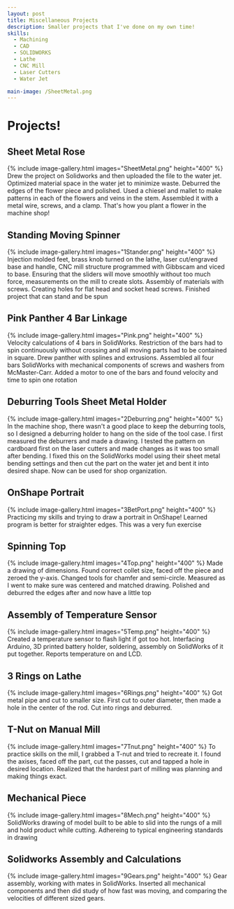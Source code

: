 ```yaml
---
layout: post
title: Miscellaneous Projects
description: Smaller projects that I've done on my own time!
skills: 
  - Machining
  - CAD
  - SOLIDWORKS
  - Lathe
  - CNC Mill
  - Laser Cutters
  - Water Jet

main-image: /SheetMetal.png
---
```


# Projects!

## Sheet Metal Rose
{% include image-gallery.html images="SheetMetal.png" height="400" %} 
Drew the project on Solidworks and then uploaded the file to the water jet. Optimized material space in the water jet to minimize waste. Deburred the edges of the flower piece and polished. Used a chiesel and mallet to make patterns in each of the flowers and veins in the stem. Assembled it with a metal wire, screws, and a clamp. That's how you plant a flower in the machine shop!

## Standing Moving Spinner
{% include image-gallery.html images="1Stander.png" height="400" %} 
Injection molded feet, brass knob turned on the lathe, laser cut/engraved base and handle, CNC mill structure programmed with Gibbscam and viced to base. Ensuring that the sliders will move smoothly without too much force, measurements on the mill to create slots. Assembly of materials with screws. Creating holes for flat head and socket head screws. 
Finished project that can stand and be spun   

## Pink Panther 4 Bar Linkage
{% include image-gallery.html images="Pink.png" height="400" %} 
Velocity calculations of 4 bars in SolidWorks. Restriction of the bars had to spin continuously without crossing and all moving parts had to be contained in square.
Drew panther with splines and extrusions. Assembled all four bars SolidWorks with mechanical components of screws and washers from McMaster-Carr. Added a motor to one of the bars and found velocity and time to spin one rotation  

## Deburring Tools Sheet Metal Holder
{% include image-gallery.html images="2Deburring.png" height="400" %} 
In the machine shop, there wasn't a good place to keep the deburring tools, so I designed a deburring holder to hang on the side of the tool case. I first measured the deburrers and made a drawing. I tested the pattern on cardboard first on the laser cutters and made changes as it was too small after bending. I fixed this on the SolidWorks model using their sheet metal bending settings and then cut the part on the water jet and bent it into desired shape. Now can be used for shop organization.  

## OnShape Portrait
{% include image-gallery.html images="3BetPort.png" height="400" %} 
Practicing my skills and trying to draw a portrait in OnShape! Learned program is better for straighter edges. This was a very fun exercise  

## Spinning Top
{% include image-gallery.html images="4Top.png" height="400" %} 
Made a drawing of dimensions. Found correct collet size, faced off the piece and zeroed the y-axis. Changed tools for chamfer and semi-circle. Measured as I went to make sure was centered and matched drawing. Polished and deburred the edges after and now have a little top  

## Assembly of Temperature Sensor
{% include image-gallery.html images="5Temp.png" height="400" %} 
Created a temperature sensor to flash light if got too hot. Interfacing Arduino, 3D printed battery holder, soldering, assembly on SolidWorks of it put together. Reports temperature on and LCD.  

## 3 Rings on Lathe
{% include image-gallery.html images="6Rings.png" height="400" %} 
Got metal pipe and cut to smaller size. First cut to outer diameter, then made a hole in the center of the rod. Cut into rings and deburred.  

## T-Nut on Manual Mill
{% include image-gallery.html images="7Tnut.png" height="400" %} 
To practice skills on the mill, I grabbed a T-nut and tried to recreate it. I found the axises, faced off the part, cut the passes, cut and tapped a hole in desired location. Realized that the hardest part of milling was planning and making things exact.  

## Mechanical Piece
{% include image-gallery.html images="8Mech.png" height="400" %} 
SolidWorks drawing of model built to be able to slid into the rungs of a mill and hold product while cutting. Adhereing to typical engineering standards in drawing  

## Solidworks Assembly and Calculations
{% include image-gallery.html images="9Gears.png" height="400" %} 
Gear assembly, working with mates in SolidWorks. Inserted all mechanical components and then did study of how fast was moving, and comparing the velocities of different sized gears.  
